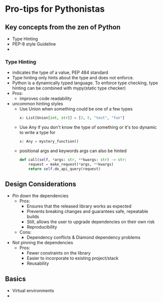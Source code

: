 # Pro-tips for Pythonistas

## Key concepts from the zen of Python
- Type Hinting
- PEP-8 style Guideline
- 
### Type Hinting
- indicates the type of a value, PEP 484 standard
- Type hinting only hints about the type and does not enforce.
- Python is a dynamically typed language. To enforce type checking, type hinting can be combined with mypy(static type checker)
- Pros:
  - improves code readability
- uncommon hinting styles
  - Use Union when something could be one of a few types
    ```python
    x: List[Union[int, str]] = [3, 5, "test", "fun"]
    ```
  - Use Any if you don't know the type of something or it's too dynamic to write a type for
    ```python
    x: Any = mystery_function()
    ```
  - positional args and keywords args can also be hinted
    ```python
    def call(self, *args: str, **kwargs: str) -> str:
        request = make_request(*args, **kwargs)
        return self.do_api_query(request)
    ```


## Design Considerations
- Pin down the dependencies
  - Pros:
    - Ensures that the released library works as expected
    - Prevents breaking changes and guarantees safe, repeatable builds
    - Still, allows the user to upgrade dependencies on their own risk
    - Reproducibility
  - Cons:
    - Dependency conflicts & Diamond dependency problems
- Not pinning the dependencies
  - Pros:
    - Fewer constraints on the library
    - Easier to incorporate to existing project/stack
    - Reusability

## Basics
- Virtual environments
- 
